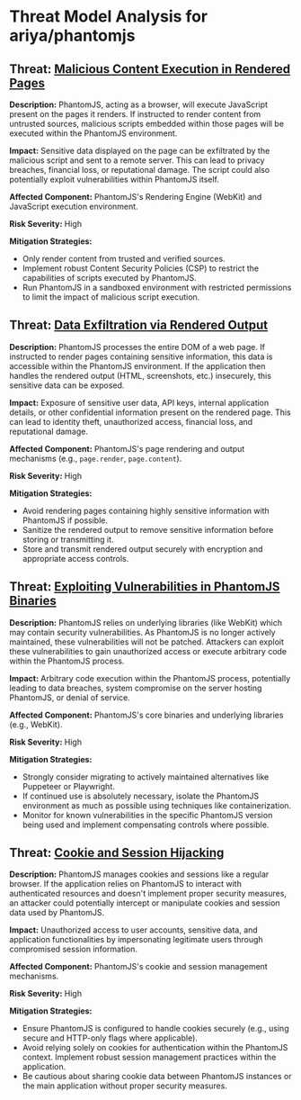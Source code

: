 # Threat Model Analysis for ariya/phantomjs

## Threat: [Malicious Content Execution in Rendered Pages](./threats/malicious_content_execution_in_rendered_pages.md)

**Description:** PhantomJS, acting as a browser, will execute JavaScript present on the pages it renders. If instructed to render content from untrusted sources, malicious scripts embedded within those pages will be executed within the PhantomJS environment.

**Impact:** Sensitive data displayed on the page can be exfiltrated by the malicious script and sent to a remote server. This can lead to privacy breaches, financial loss, or reputational damage. The script could also potentially exploit vulnerabilities within PhantomJS itself.

**Affected Component:** PhantomJS's Rendering Engine (WebKit) and JavaScript execution environment.

**Risk Severity:** High

**Mitigation Strategies:**
*   Only render content from trusted and verified sources.
*   Implement robust Content Security Policies (CSP) to restrict the capabilities of scripts executed by PhantomJS.
*   Run PhantomJS in a sandboxed environment with restricted permissions to limit the impact of malicious script execution.

## Threat: [Data Exfiltration via Rendered Output](./threats/data_exfiltration_via_rendered_output.md)

**Description:** PhantomJS processes the entire DOM of a web page. If instructed to render pages containing sensitive information, this data is accessible within the PhantomJS environment. If the application then handles the rendered output (HTML, screenshots, etc.) insecurely, this sensitive data can be exposed.

**Impact:** Exposure of sensitive user data, API keys, internal application details, or other confidential information present on the rendered page. This can lead to identity theft, unauthorized access, financial loss, and reputational damage.

**Affected Component:** PhantomJS's page rendering and output mechanisms (e.g., `page.render`, `page.content`).

**Risk Severity:** High

**Mitigation Strategies:**
*   Avoid rendering pages containing highly sensitive information with PhantomJS if possible.
*   Sanitize the rendered output to remove sensitive information before storing or transmitting it.
*   Store and transmit rendered output securely with encryption and appropriate access controls.

## Threat: [Exploiting Vulnerabilities in PhantomJS Binaries](./threats/exploiting_vulnerabilities_in_phantomjs_binaries.md)

**Description:** PhantomJS relies on underlying libraries (like WebKit) which may contain security vulnerabilities. As PhantomJS is no longer actively maintained, these vulnerabilities will not be patched. Attackers can exploit these vulnerabilities to gain unauthorized access or execute arbitrary code within the PhantomJS process.

**Impact:** Arbitrary code execution within the PhantomJS process, potentially leading to data breaches, system compromise on the server hosting PhantomJS, or denial of service.

**Affected Component:** PhantomJS's core binaries and underlying libraries (e.g., WebKit).

**Risk Severity:** High

**Mitigation Strategies:**
*   Strongly consider migrating to actively maintained alternatives like Puppeteer or Playwright.
*   If continued use is absolutely necessary, isolate the PhantomJS environment as much as possible using techniques like containerization.
*   Monitor for known vulnerabilities in the specific PhantomJS version being used and implement compensating controls where possible.

## Threat: [Cookie and Session Hijacking](./threats/cookie_and_session_hijacking.md)

**Description:** PhantomJS manages cookies and sessions like a regular browser. If the application relies on PhantomJS to interact with authenticated resources and doesn't implement proper security measures, an attacker could potentially intercept or manipulate cookies and session data used by PhantomJS.

**Impact:** Unauthorized access to user accounts, sensitive data, and application functionalities by impersonating legitimate users through compromised session information.

**Affected Component:** PhantomJS's cookie and session management mechanisms.

**Risk Severity:** High

**Mitigation Strategies:**
*   Ensure PhantomJS is configured to handle cookies securely (e.g., using secure and HTTP-only flags where applicable).
*   Avoid relying solely on cookies for authentication within the PhantomJS context. Implement robust session management practices within the application.
*   Be cautious about sharing cookie data between PhantomJS instances or the main application without proper security measures.

